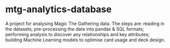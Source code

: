 # mtg-analytics-database
A project for analysing Magic The Gathering data. The steps are: reading in the datasets; pre-processing the data into pandas &amp; SQL formats; performing analysis to discover any relationships and key attributes; building Machine Learning models to optimise card usage and deck design.
